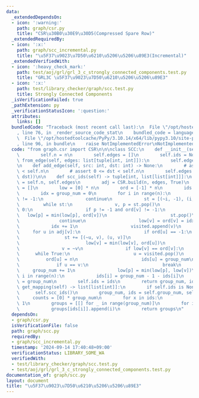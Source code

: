 ```yaml
---
data:
  _extendedDependsOn:
  - icon: ':warning:'
    path: graph/csr.py
    title: "CSR\u30B0\u30E9\u30D5(Compressed Spare Row)"
  _extendedRequiredBy:
  - icon: ':x:'
    path: graph/scc_incremental.py
    title: "\u5F37\u9023\u7D50\u6210\u5206\u5206\u89E3(Incremental)"
  _extendedVerifiedWith:
  - icon: ':heavy_check_mark:'
    path: test/aoj/grl/grl_3_c_strongly_connected_components.test.py
    title: "GRL3C \u5F37\u9023\u7D50\u6210\u5206\u5206\u89E3"
  - icon: ':x:'
    path: test/library_checker/graph/scc.test.py
    title: Strongly Connected Components
  _isVerificationFailed: true
  _pathExtension: py
  _verificationStatusIcon: ':question:'
  attributes:
    links: []
  bundledCode: "Traceback (most recent call last):\n  File \"/opt/hostedtoolcache/PyPy/3.10.14/x64/lib/pypy3.10/site-packages/onlinejudge_verify/documentation/build.py\"\
    , line 76, in _render_source_code_stat\n    bundled_code = language.bundle(\n\
    \  File \"/opt/hostedtoolcache/PyPy/3.10.14/x64/lib/pypy3.10/site-packages/onlinejudge_verify/languages/python.py\"\
    , line 96, in bundle\n    raise NotImplementedError\nNotImplementedError\n"
  code: "from graph.csr import CSR\n\n\nclass SCC:\n    def __init__(self, n: int):\n\
    \        self.n = n\n        self.edges = []\n        self.ids = None\n\n    def\
    \ from_edge(self, edges: list[tuple[int, int]]):\n        self.edges = edges\n\
    \n    def add_edge(self, src: int, dst: int) -> None:\n        # assert 0 <= src\
    \ < self.n\n        # assert 0 <= dst < self.n\n        self.edges.append((src,\
    \ dst))\n\n    def scc_ids(self) -> tuple[int, list[list[int]]]:\n        n, edges\
    \ = self.n, self.edges\n        adj = CSR.build(n, edges, True)\n        visited\
    \ = []\n        low = [0] * n\n        ord = [-1] * n\n        ids = [0] * n\n\
    \        idx = group_num = 0\n        for i in range(n):\n            if ord[i]\
    \ != -1:\n                continue\n            st = [(~i, -1), (i, -1)]\n   \
    \         while st:\n                v, p = st.pop()\n                if v >=\
    \ 0:\n                    if p != -1 and ord[v] != -1:\n                     \
    \   low[p] = min(low[p], ord[v])\n                        st.pop()\n         \
    \               continue\n                    low[v] = ord[v] = idx\n        \
    \            idx += 1\n                    visited.append(v)\n               \
    \     for u in adj[v]:\n                        if ord[u] == -1:\n           \
    \                 st += [(~u, v), (u, v)]\n                        else:\n   \
    \                         low[v] = min(low[v], ord[u])\n                    continue\n\
    \                v = ~v\n                if low[v] == ord[v]:\n              \
    \      while True:\n                        u = visited.pop()\n              \
    \          ord[u] = n\n                        ids[u] = group_num\n          \
    \              if u == v:\n                            break\n               \
    \     group_num += 1\n                low[p] = min(low[p], low[v])\n        for\
    \ i in range(n):\n            ids[i] = group_num - 1 - ids[i]\n        self.group_num\
    \ = group_num\n        self.ids = ids\n        return group_num, ids\n\n    def\
    \ get_mapping(self) -> list[list[int]]:\n        if self.ids is None:\n      \
    \      self.scc_ids()\n        group_num, ids = self.group_num, self.ids\n   \
    \     counts = [0] * group_num\n        for x in ids:\n            counts[x] +=\
    \ 1\n        groups = [[] for _ in range(group_num)]\n        for i in range(n):\n\
    \            groups[ids[i]].append(i)\n        return groups\n"
  dependsOn:
  - graph/csr.py
  isVerificationFile: false
  path: graph/scc.py
  requiredBy:
  - graph/scc_incremental.py
  timestamp: '2024-09-14 17:40:48+09:00'
  verificationStatus: LIBRARY_SOME_WA
  verifiedWith:
  - test/library_checker/graph/scc.test.py
  - test/aoj/grl/grl_3_c_strongly_connected_components.test.py
documentation_of: graph/scc.py
layout: document
title: "\u5F37\u9023\u7D50\u6210\u5206\u5206\u89E3"
---
```

